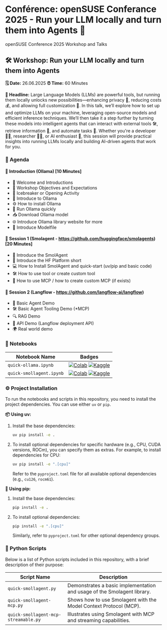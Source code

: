 # Conférence: openSUSE Conferance 2025 - Run your LLM locally and turn them into Agents  🎤

openSUSE Conference 2025 Workshop and Talks

## 🛠️ Workshop: Run your LLM locally and turn them into Agents

**🗓️ Date:** 26.06.2025
**⏰ Time:** 60 Minutes

**📢 Headline:** Large Language Models (LLMs) are powerful tools, but running them locally unlocks new possibilities—enhancing privacy 🤫, reducing costs 💰, and allowing full customization 🎨. In this talk, we’ll explore how to set up and optimize LLMs on your machine, leveraging open-source models and efficient inference techniques. We’ll then take it a step further by turning these models into intelligent agents that can interact with external tools 🛠️, retrieve information 📄, and automate tasks 🤖. Whether you\'re a developer 👩‍💻, researcher 🧑‍🔬, or AI enthusiast 🤩, this session will provide practical insights into running LLMs locally and building AI-driven agents that work for you.

### 📜 Agenda

#### 🚀 Introduction (Ollama) [10 Minutes]
*   👋 Welcome and Introductions
*   🎯 Workshop Objectives and Expectations
*   🤝 Icebreaker or Opening Activity
*   🧠 Introduce to Ollama
*   ⚙️ How to install Ollama
*   💨 Run Ollama quickly
*   📥 Download Ollama model
*   🌐 Introduce Ollama library website for more
*   📄 Introduce Modelfile

#### 🤖 Session 1 (Smolagent - https://github.com/huggingface/smolagents) [20 Minutes]
*   🐜 Introduce the SmolAgent
*   🤗 Introduce the HF Platform short
*   💻 How to Install SmolAgent and quick-start (uv/pip and basic code)
*   🛠️ How to use tool or create custom tool
*   🔗 How to use MCP / how to create custom MCP (if exists)

#### 🌊 Session 2 (Langflow - https://github.com/langflow-ai/langflow)
*   🧪 Basic Agent Demo
*   🛠️ Basic Agent Tooling Demo (*MCP)
*   🔍 RAG Demo
*   🔌 API Demo (Langflow deployment API)
*   🌍 Real world demo

### 📓 Notebooks

| Notebook Name          | Badges                                                                                                                                                                                                                                                                     |
| ---------------------- | -------------------------------------------------------------------------------------------------------------------------------------------------------------------------------------------------------------------------------------------------------------------------- |
| `quick-ollama.ipynb`   | [![Colab](https://colab.research.google.com/assets/colab-badge.svg)](https://colab.research.google.com/github/onuralpszr/oSC2025-talks-workshops/blob/main/notebooks/quick-ollama.ipynb) [![Kaggle](https://kaggle.com/static/images/open-in-kaggle.svg)](https://kaggle.com/kernels/welcome?src=https://github.com/onuralpszr/oSC2025-talks-workshops/blob/main/notebooks/quick-ollama.ipynb) |
| `quick-smollagent.ipynb` | [![Colab](https://colab.research.google.com/assets/colab-badge.svg)](https://colab.research.google.com/github/onuralpszr/oSC2025-talks-workshops/blob/main/notebooks/quick-smollagent.ipynb) [![Kaggle](https://kaggle.com/static/images/open-in-kaggle.svg)](https://kaggle.com/kernels/welcome?src=https://github.com/onuralpszr/oSC2025-talks-workshops/blob/main/notebooks/quick-smollagent.ipynb) |

### ⚙️ Project Installation

To run the notebooks and scripts in this repository, you need to install the project dependencies. You can use either `uv` or `pip`.

**📦 Using uv:**

1.  Install the base dependencies:
    ```bash
    uv pip install -e .
    ```
2.  To install optional dependencies for specific hardware (e.g., CPU, CUDA versions, ROCm), you can specify them as extras. For example, to install dependencies for CPU:
    ```bash
    uv pip install -e ".[cpu]"
    ```
    Refer to the `pyproject.toml` file for all available optional dependencies (e.g., `cu126`, `rocm61`).

**🐍 Using pip:**

1.  Install the base dependencies:
    ```bash
    pip install -e .
    ```
2.  To install optional dependencies:
    ```bash
    pip install -e ".[cpu]"
    ```
    Similarly, refer to `pyproject.toml` for other optional dependency groups.

### 🐍 Python Scripts

Below is a list of Python scripts included in this repository, with a brief description of their purpose:

| Script Name                           | Description                                                                 |
| ------------------------------------- | --------------------------------------------------------------------------- |
| `quick-smollagent.py`                 | Demonstrates a basic implementation and usage of the Smolagent library.     |
| `quick-smollagent-mcp.py`             | Shows how to use Smolagent with the Model Context Protocol (MCP).           |
| `quick-smollagent-mcp-streamable.py`  | Illustrates using Smolagent with MCP and streaming capabilities.            |

